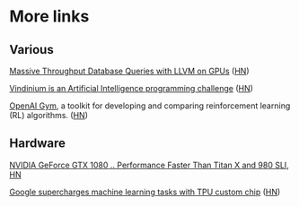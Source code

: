 # More links

## Various

[Massive Throughput Database Queries with LLVM on GPUs](http://www.mapd.com/blog/2016/04/27/massive-throughput-database-queries-with-llvm-on-gpus/) ([HN](https://news.ycombinator.com/item?id=11654659))

[Vindinium is an Artificial Intelligence programming challenge](http://vindinium.org/) ([HN](https://news.ycombinator.com/item?id=11720149))

[OpenAI Gym](https://openai.com/blog/openai-gym-beta/), a toolkit for developing and comparing reinforcement learning (RL) algorithms. ([HN](https://news.ycombinator.com/item?id=11722353))


## Hardware

[NVIDIA GeForce GTX 1080 .. Performance Faster Than Titan X and 980 SLI](http://wccftech.com/nvidia-geforce-gtx-1080-launch/), [HN](https://news.ycombinator.com/item?id=11648110)

[Google supercharges machine learning tasks with TPU custom chip](https://cloudplatform.googleblog.com/2016/05/Google-supercharges-machine-learning-tasks-with-custom-chip.html) ([HN](https://news.ycombinator.com/item?id=11724763))

